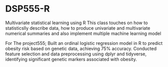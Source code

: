 # DSP555-R
Multivariate statistical learning using R
This class touches on how to statisticslly describe data, how to produce univariate and multivariate numerical summaries and also implement multiple machine learning model 

For The project555; Built an ordinal logistic regression model in R to predict obesity risk based on genetic data, achieving 75% accuracy.
Conducted feature selection and data preprocessing using dplyr and tidyverse, identifying significant genetic markers associated with
obesity.  
